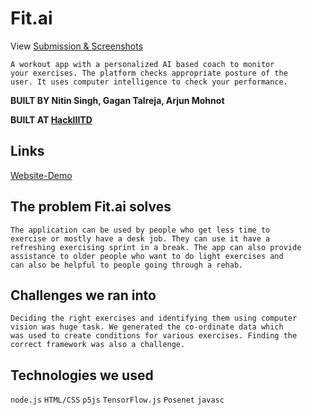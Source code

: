 # Fit.ai

View [Submission & Screenshots](https://devfolio.co/submissions/fitai)
```
A workout app with a personalized AI based coach to monitor
your exercises. The platform checks appropriate posture of the
user. It uses computer intelligence to check your performance.
```
**BUILT BY Nitin Singh, Gagan Talreja, Arjun Mohnot**

**BUILT AT [HackIIITD](https://hackiiitd.devfolio.co/)**

## Links
[Website-Demo](https://arjun009.github.io/HackIIITD/)

## The problem Fit.ai solves

```
The application can be used by people who get less time to
exercise or mostly have a desk job. They can use it have a
refreshing exercising sprint in a break. The app can also provide
assistance to older people who want to do light exercises and
can also be helpful to people going through a rehab.
```
## Challenges we ran into

```
Deciding the right exercises and identifying them using computer
vision was huge task. We generated the co-ordinate data which
was used to create conditions for various exercises. Finding the
correct framework was also a challenge.
```
## Technologies we used

`node.js` `HTML/CSS`  `p5js` `TensorFlow.js` `Posenet` `javasc`

